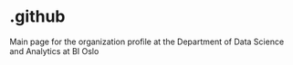 # .github
Main page for the organization profile at the Department of Data Science and Analytics at BI Oslo
